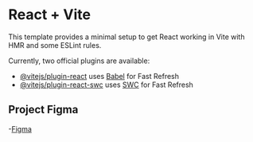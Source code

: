 # React + Vite

This template provides a minimal setup to get React working in Vite with HMR and some ESLint rules.

Currently, two official plugins are available:

- [@vitejs/plugin-react](https://github.com/vitejs/vite-plugin-react/blob/main/packages/plugin-react/README.md) uses [Babel](https://babeljs.io/) for Fast Refresh
- [@vitejs/plugin-react-swc](https://github.com/vitejs/vite-plugin-react-swc) uses [SWC](https://swc.rs/) for Fast Refresh


## Project Figma
-[Figma](https://www.figma.com/design/0yOQR6fGtbdrmqeStiO0jf/7Days-React?node-id=1-2&node-type=frame&t=ugQlwW6qK6i7tlEY-0)